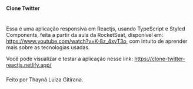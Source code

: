 ###
**Clone Twitter**
#
Essa é uma aplicação responsiva em Reactjs, usando TypeScript e Styled Components, feita a partir da aula da RocketSeat, disponível em: https://www.youtube.com/watch?v=K-8z_4xvT3o, com intuito de aprender mais sobre as tecnologias usadas.

Você pode visualizar e testar a aplicação nesse link: https://clone-twitter-reactjs.netlify.app/

###

Feito por Thayná Luiza Gitirana.